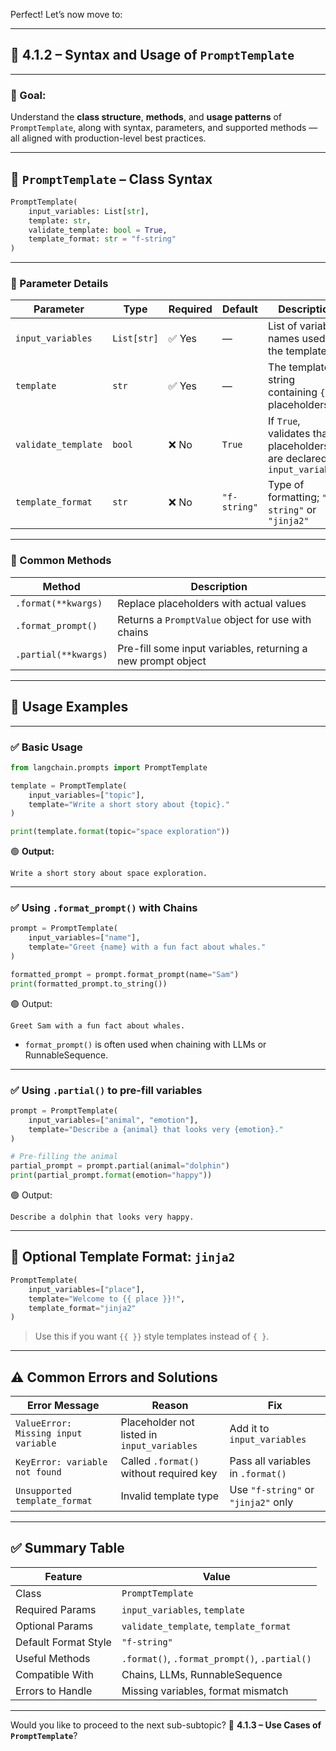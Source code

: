 Perfect! Let’s now move to:

---

## 📘 4.1.2 – Syntax and Usage of `PromptTemplate`

---

### 🎯 Goal:

Understand the **class structure**, **methods**, and **usage patterns** of `PromptTemplate`, along with syntax, parameters, and supported methods — all aligned with production-level best practices.

---

## 🧱 `PromptTemplate` – Class Syntax

```python
PromptTemplate(
    input_variables: List[str],
    template: str,
    validate_template: bool = True,
    template_format: str = "f-string"
)
```

---

### 📌 Parameter Details

| Parameter           | Type        | Required | Default      | Description                                                                  |
| ------------------- | ----------- | -------- | ------------ | ---------------------------------------------------------------------------- |
| `input_variables`   | `List[str]` | ✅ Yes    | —            | List of variable names used in the template                                  |
| `template`          | `str`       | ✅ Yes    | —            | The template string containing `{}` placeholders                             |
| `validate_template` | `bool`      | ❌ No     | `True`       | If `True`, validates that all placeholders are declared in `input_variables` |
| `template_format`   | `str`       | ❌ No     | `"f-string"` | Type of formatting; `"f-string"` or `"jinja2"`                               |

---

### 🧠 Common Methods

| Method               | Description                                                  |
| -------------------- | ------------------------------------------------------------ |
| `.format(**kwargs)`  | Replace placeholders with actual values                      |
| `.format_prompt()`   | Returns a `PromptValue` object for use with chains           |
| `.partial(**kwargs)` | Pre-fill some input variables, returning a new prompt object |

---

## 🧪 Usage Examples

---

### ✅ Basic Usage

```python
from langchain.prompts import PromptTemplate

template = PromptTemplate(
    input_variables=["topic"],
    template="Write a short story about {topic}."
)

print(template.format(topic="space exploration"))
```

🟢 **Output:**

```
Write a short story about space exploration.
```

---

### ✅ Using `.format_prompt()` with Chains

```python
prompt = PromptTemplate(
    input_variables=["name"],
    template="Greet {name} with a fun fact about whales."
)

formatted_prompt = prompt.format_prompt(name="Sam")
print(formatted_prompt.to_string())
```

🟢 Output:

```
Greet Sam with a fun fact about whales.
```

* `format_prompt()` is often used when chaining with LLMs or RunnableSequence.

---

### ✅ Using `.partial()` to pre-fill variables

```python
prompt = PromptTemplate(
    input_variables=["animal", "emotion"],
    template="Describe a {animal} that looks very {emotion}."
)

# Pre-filling the animal
partial_prompt = prompt.partial(animal="dolphin")
print(partial_prompt.format(emotion="happy"))
```

🟢 Output:

```
Describe a dolphin that looks very happy.
```

---

## 🔧 Optional Template Format: `jinja2`

```python
PromptTemplate(
    input_variables=["place"],
    template="Welcome to {{ place }}!",
    template_format="jinja2"
)
```

> Use this if you want `{{ }}` style templates instead of `{ }`.

---

## ⚠️ Common Errors and Solutions

| Error Message                        | Reason                                      | Fix                                 |
| ------------------------------------ | ------------------------------------------- | ----------------------------------- |
| `ValueError: Missing input variable` | Placeholder not listed in `input_variables` | Add it to `input_variables`         |
| `KeyError: variable not found`       | Called `.format()` without required key     | Pass all variables in `.format()`   |
| `Unsupported template_format`        | Invalid template type                       | Use `"f-string"` or `"jinja2"` only |

---

## ✅ Summary Table

| Feature              | Value                                         |
| -------------------- | --------------------------------------------- |
| Class                | `PromptTemplate`                              |
| Required Params      | `input_variables`, `template`                 |
| Optional Params      | `validate_template`, `template_format`        |
| Default Format Style | `"f-string"`                                  |
| Useful Methods       | `.format()`, `.format_prompt()`, `.partial()` |
| Compatible With      | Chains, LLMs, RunnableSequence                |
| Errors to Handle     | Missing variables, format mismatch            |

---

Would you like to proceed to the next sub-subtopic?
📘 **4.1.3 – Use Cases of `PromptTemplate`**?